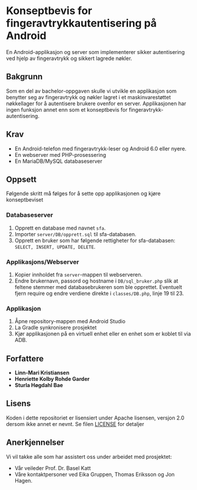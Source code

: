 # Konseptbevis for fingeravtrykkautentisering på Android

En Android-applikasjon og server som implementerer sikker autentisering ved hjelp av fingeravtrykk og sikkert lagrede nøkler. 


## Bakgrunn

Som en del av bachelor-oppgaven skulle vi utvikle en applikasjon som benytter seg av fingeravtrykk og nøkler lagret i et maskinvarestøttet nøkkellager for å autentisere brukere ovenfor en server.
Applikasjonen har ingen funksjon annet enn som et konseptbevis for fingeravtrykk-autentisering.


## Krav

* En Android-telefon med fingeravtrykk-leser og Android 6.0 eller nyere.
* En webserver med PHP-prosessering
* En MariaDB/MySQL databaseserver

## Oppsett

Følgende skritt må følges for å sette opp applikasjonen og kjøre konseptbeviset

### Databaseserver

1. Opprett en database med navnet ``sfa``.
2. Importer ``server/DB/opprett.sql`` til sfa-databasen.
3. Opprett en bruker som har følgende rettigheter for sfa-databasen: ``SELECT, INSERT, UPDATE, DELETE``.

### Applikasjons/Webserver

1. Kopier innholdet fra ``server``-mappen til webserveren.
2. Endre brukernavn, passord og hostname i ``DB/sql_bruker.php`` slik at feltene stemmer med databasebrukeren som ble opprettet. Eventuelt fjern require og endre verdiene direkte i ``classes/DB.php``, linje 19 til 23.

### Applikasjon

1. Åpne repository-mappen med Android Studio
2. La Gradle synkronisere prosjektet
3. Kjør applikasjonen på en virtuell enhet eller en enhet som er koblet til via ADB.

## Forfattere

* **Linn-Mari Kristiansen**
* **Henriette Kolby Rohde Garder**
* **Sturla Høgdahl Bae**

## Lisens

Koden i dette repositoriet er lisensiert under Apache lisensen, versjon 2.0 dersom ikke annet er nevnt. Se filen [LICENSE](LICENSE) for detaljer

## Anerkjennelser

Vi vil takke alle som har assistert oss under arbeidet med prosjektet:

* Vår veileder Prof. Dr. Basel Katt
* Våre kontaktpersoner ved Eika Gruppen, Thomas Eriksson og Jon Hagen.